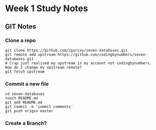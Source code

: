 # Week 1 Study Notes

## GIT Notes

### Clone a repo

```
git clone https://github.com/zpurcey/seven-databases.git
git remote add upstream https://github.com/codingbynumbers/seven-databases.git
# Crap just realised my upstream is my account not codingbynumbers.  How do I change my upstream remote?
git fetch upstream
```

### Commit a new file

```
cd seven-databases
touch README.md
git add README.md
git commit -m 'commit comments'
git push origin master
```

### Create a Branch?

```

```